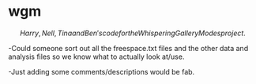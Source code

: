 # wgm
$$Harry, Nell, Tina and Ben's code for the Whispering Gallery Modes project.$$

-Could someone sort out all the freespace.txt files and the other data and analysis files so we know what to actually look at/use.

-Just adding some comments/descriptions would be fab.
